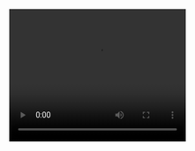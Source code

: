 <video width="320" height="240" controls>
  <source src="https://github.com/tranquaytin/Lab5V3/blob/main/Demo-Lab5V3.mp4" type="video/mp4">
  Your browser does not support the video tag.
</video>
